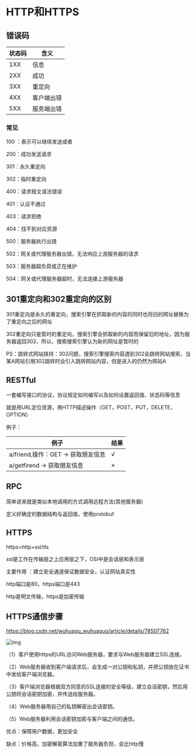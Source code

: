 # HTTP和HTTPS

## 错误码

| 状态码 | 含义 |
| ---- | ---- |
| 1XX | 信息 |
| 2XX | 成功 |
| 3XX | 重定向 |
| 4XX | 客户端出错 |
| 5XX | 服务端出错 |

### 常见

100 ：表示可以继续发送或者

200：成功发送请求

301：永久重定向

302：临时重定向

400：请求报文语法错误

401：认证不通过

403：请求拒绝

404：找不到对应资源

500：服务器执行出错

502：网关或代理服务器出错，无法响应上游服务器的请求

503：服务器超负荷或正在维护

504：网关或代理服务器超时，无法连接上游服务器

## 301重定向和302重定向的区别

301重定向是永久的重定向，搜索引擎在抓取新的内容的同时也将旧的网址替换为了重定向之后的网址

302重定向只是暂时的重定向，搜索引擎会抓取新的内容而保留旧的地址，因为服务器返回302，所以，搜索搜索引擎认为新的网址是暂时的

PS：跳转式网站挟持：302问题，搜索引擎搜索内容遇到302会跳转网站搜索，当某A网站引用302跳转时会引入跳转网站内容，但是进入的仍然为网站A

## RESTful

一套编写接口的协议，协议规定如何编写以及如何设置返回值、状态码等信息

 就是用URL定位资源，用HTTP描述操作（GET，POST，PUT，DELETE，OPTION）

例子：

| 例子                               | 结果 |
| ---------------------------------- | ---- |
| a/friend,操作：GET -> 获取朋友信息 | √    |
| a/getfirend  -> 获取朋友信息       | ×    |

## RPC

简单说来就是类似本地调用的方式调用远程方法(其他服务器)

定义好确定的数据结构与返回值，使用protobuf

## HTTPS

https=http+ssl/tls

ssl是工作在传输层之上应用层之下，OSI中是会话层和表示层

主要作用 ：建立安全通道保证数据安全，认证网站真实性

http端口是80，https端口是443

http是明文传输，https是加密传输

## HTTPS通信步骤

 https://blog.csdn.net/wuhuagu_wuhuaguo/article/details/78507762 

 ![img](https://img-blog.csdn.net/20180408114247968) 



（1）客户使用https的URL访问Web服务器，要求与Web服务器建立SSL连接。

（2）Web服务器收到客户端请求后，会生成一对公钥和私钥，并把公钥放在证书中发给客户端浏览器。

（3）客户端浏览器根据双方同意的SSL连接的安全等级，建立会话密钥，然后用公钥将会话密钥加密，并传送给服务器。

（4）Web服务器用自己的私钥解密出会话密钥。

（5）Web服务器利用会话密钥加密与客户端之间的通信。 



优点：保障用户数据，更加安全

缺点：价格高，加密解密算法加重了服务器负担，会比http慢